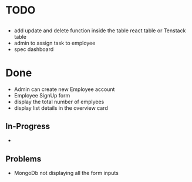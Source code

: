 # TODO
  ## 
  * add update and delete function inside the table react table or Tenstack table
  * admin to assign task to employee
  * spec dashboard
  
# Done
  * Admin can create new Employee account
  * Employee SignUp form
  * display the total number of emplyees
  * display list details in the overview card

  ## In-Progress
  * 

  ## Problems
  * MongoDb not displaying all the form inputs

